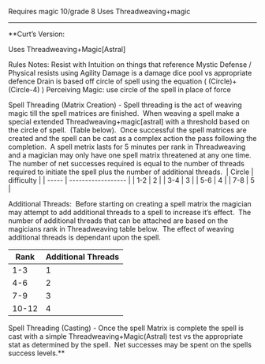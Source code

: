 Requires magic 10/grade 8
Uses Threadweaving+magic


-------

**Curt’s Version:

Uses Threadweaving+Magic[Astral]

Rules Notes:
Resist with Intuition on things that reference Mystic Defense / Physical resists using Agility
Damage is a damage dice pool vs appropriate defence
Drain is based off circle of spell using the equation ( (Circle)+(Circle-4) )
Perceiving Magic: use circle of the spell in place of force

Spell Threading (Matrix Creation) - Spell threading is the act of weaving magic till the spell matrices are finished.  When weaving a spell make a special extended Threadweaving+magic[astral] with a threshold based on the circle of spell.  (Table below).  Once successful the spell matrices are created and the spell can be cast as a complex action the pass following the completion.  A spell metrix lasts for 5 minutes per rank in Threadweaving and a magician may only have one spell matrix threatened at any one time.  The number of net successes required is equal to the number of threads required to initiate the spell plus the number of additional threads. 
| Circle | difficulty |
| ----- | ------------------ |
| 1-2   | 2                  |
| 3-4   | 3                  |
| 5-6   | 4                  |
| 7-8 | 5                  |

Additional Threads:  Before starting on creating a spell matrix the magician may attempt to add additional threads to a spell to increase it’s effect.  The number of additional threads that can be attached are based on the magicians rank in Threadweaving table below.  The effect of weaving additional threads is dependant upon the spell.

| Rank  | Additional Threads |
| ----- | ------------------ |
| 1-3   | 1                  |
| 4-6   | 2                  |
| 7-9   | 3                  |
| 10-12 | 4                  |

Spell Threading (Casting) - Once the spell Matrix is complete the spell is cast with a simple Threadweaving+Magic(Astral) test vs the appropriate stat as determined by the spell.  Net successes may be spent on the spells success levels.**
